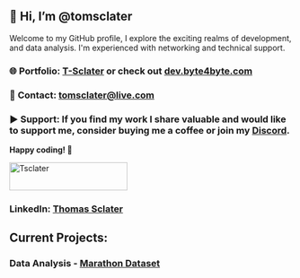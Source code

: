 ## 👋 Hi, I’m @tomsclater
Welcome to my GitHub profile, I explore the exciting realms of development, and data analysis.
I'm experienced with networking and technical support.

### 🌐 **Portfolio:** [T-Sclater](https://t-sclater.vercel.app/) or check out [dev.byte4byte.com](https://dev.byte4byte.com/)
### 📧 **Contact:** tomsclater@live.com
### ▶ **Support:** If you find my work I share valuable and would like to support me, consider buying me a coffee or join my [Discord](https://discord.gg/J9kVfvAYeH).
**Happy coding! 🚀**

<p><a href="https://www.buymeacoffee.com/tsclater" target="_blank"> <img  src="https://www.buymeacoffee.com/assets/img/guidelines/download-assets-sm-1.svg" height="50" width="210" alt="Tsclater" ></img></a></p>

### LinkedIn: [Thomas Sclater](https://linkedin.com/in/tomsclater/)

## Current Projects: 
### Data Analysis - [Marathon Dataset](https://github.com/tomsclater/marathon-dataset)



